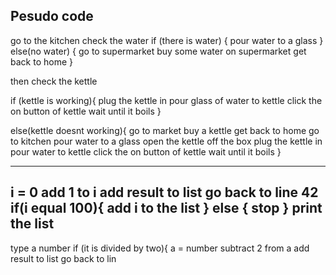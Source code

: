 ## Pesudo code

go to the kitchen
check the water 
  if (there is water) {
pour water to a glass
}
    else(no water) {
go to supermarket
buy some water on supermarket
get back to home
}

then check the kettle

  if (kettle is working){
plug the kettle in
pour glass of water to kettle 
click the on button of kettle 
wait until it boils
}

  else(kettle doesnt working){
go to market 
buy a kettle 
get back to home 
go to kitchen 
pour water to a glass
open the kettle off the box
plug the kettle in
pour water to kettle
click the on button of kettle 
wait until it boils
}






----
<!-- Example: Pseudocode to print all numbers from 1 to 100. -->
i = 0
add 1 to i
add result to list 
go back to line 42
  if(i equal 100){
  add i to the list
  }
  else {
    stop
  }
print the list
----
<!-- !-- Example: Pseudocode to print even numbers less than or equal to user input, that we call N (inclusive). -->
type a number
  if (it is divided by two){
  a = number
  subtract 2 from a
  add result to list 
  go back to lin

